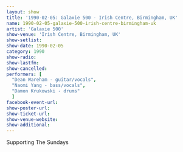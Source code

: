 ```yaml
---
layout: show
title: '1990-02-05: Galaxie 500 - Irish Centre, Birmingham, UK'
name: 1990-02-05-galaxie-500-irish-centre-birmingham-uk
artist: 'Galaxie 500'
show-venue: 'Irish Centre, Birmingham, UK'
show-setlist: 
show-date: 1990-02-05
category: 1990
show-radio: 
show-lastfm: 
show-cancelled: 
performers: [
  "Dean Wareham - guitar/vocals",
  "Naomi Yang - bass/vocals",
  "Damon Krukowski - drums"
  ]
facebook-event-url: 
show-poster-url: 
show-ticket-url: 
show-venue-website: 
show-additional: 
---
```


Supporting The Sundays